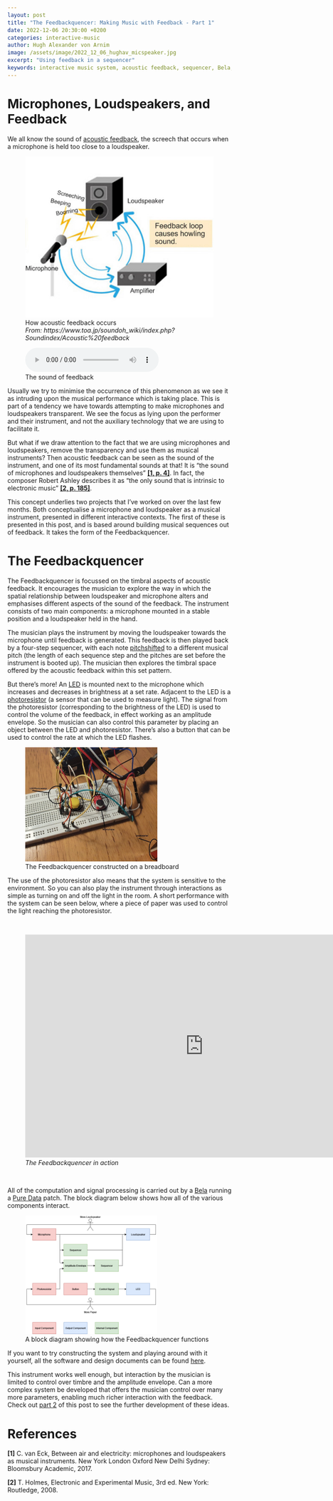 ```yaml
---
layout: post
title: "The Feedbackquencer: Making Music with Feedback - Part 1"
date: 2022-12-06 20:30:00 +0200
categories: interactive-music
author: Hugh Alexander von Arnim
image: /assets/image/2022_12_06_hughav_micspeaker.jpg
excerpt: "Using feedback in a sequencer"
keywords: interactive music system, acoustic feedback, sequencer, Bela,
---
```

# Microphones, Loudspeakers, and Feedback

We all know the sound of [acoustic feedback](https://en.wikipedia.org/wiki/Audio_feedback), the screech that occurs when a microphone is held too close to a loudspeaker.

<figure style="float: none">
   <img src="/assets/image/2022_12_06_hughav_feedback.jpg" alt="Alternate Text" title="Image Title" width="auto" />
   <figcaption>How acoustic feedback occurs <br>
   <i>From: https://www.toa.jp/soundoh_wiki/index.php?Soundindex/Acoustic%20feedback</i></figcaption>
</figure>

<figure style="float: none">
  <audio controls>
    <source src="/assets/audio/2022_12_06_hughav_feedback.mp3" type="audio/mp3">
  </audio>
  <figcaption>The sound of feedback</figcaption>
</figure>

Usually we try to minimise the occurrence of this phenomenon as we see it as intruding upon the musical performance which is taking place. This is part of a tendency we have towards attempting to make microphones and loudspeakers transparent. We see the focus as lying upon the performer and their instrument, and not the auxiliary technology that we are using to facilitate it.

But what if we draw attention to the fact that we are using microphones and loudspeakers, remove the transparency and use them as musical instruments? Then acoustic feedback can be seen as the sound of the instrument, and one of its most fundamental sounds at that! It is “the sound of microphones and loudspeakers themselves” **[[1, p. 4]](#link1)**. In fact, the composer Robert Ashley describes it as “the only sound that is intrinsic to electronic music” **[[2, p. 185]](#link2)**.

This concept underlies two projects that I’ve worked on over the last few months. Both conceptualise a microphone and loudspeaker as a musical instrument, presented in different interactive contexts. The first of these is presented in this post, and is based around building musical sequences out of feedback. It takes the form of the Feedbackquencer.

# The Feedbackquencer

The Feedbackquencer is focussed on the timbral aspects of acoustic feedback. It encourages the musician to explore the way in which the spatial relationship between loudspeaker and microphone alters and emphasises different aspects of the sound of the feedback. The instrument consists of two main components: a microphone mounted in a stable position and a loudspeaker held in the hand.

The musician plays the instrument by moving the loudspeaker towards the microphone until feedback is generated. This feedback is then played back by a four-step sequencer, with each note [pitchshifted](https://en.wikipedia.org/wiki/Pitch_shift) to a different musical pitch (the length of each sequence step and the pitches are set before the instrument is booted up). The musician then explores the timbral space offered by the acoustic feedback within this set pattern.

But there’s more! An [LED](https://en.wikipedia.org/wiki/Light-emitting_diode) is mounted next to the microphone which increases and decreases in brightness at a set rate. Adjacent to the LED is a [photoresistor](https://en.wikipedia.org/wiki/Photoresistor) (a sensor that can be used to measure light). The signal from the photoresistor (corresponding to the brightness of the LED) is used to control the volume of the feedback, in effect working as an amplitude envelope. So the musician can also control this parameter by placing an object between the LED and photoresistor. There’s also a button that can be used to control the rate at which the LED flashes.

<figure style="float: none">
   <img src="/assets/image/2022_12_06_hughav_fq_breadboard.jpg" alt="Alternate Text" title="Image Title" height="70%" width="70%" />
   <figcaption>The Feedbackquencer constructed on a breadboard</figcaption>
</figure>

The use of the photoresistor also means that the system is sensitive to the environment. So you can also play the instrument through interactions as simple as turning on and off the light in the room.
A short performance with the system can be seen below, where a piece of paper was used to control the light reaching the photoresistor.

<br>
<figure style="float: none">
<iframe width="800" height="500"
src="https://www.youtube.com/embed/hTqeqTyfqrg "
title="YouTube video player"
frameborder="0"
allow="accelerometer;
100%play;
clipboard-write;
encrypted-media;
gyroscope;
picture-in-picture"
allowfullscreen>
</iframe>
<figcaption><i>The Feedbackquencer in action</i></figcaption>
</figure>
<br>

All of the computation and signal processing is carried out by a [Bela](https://bela.io/) running a [Pure Data](https://puredata.info/) patch. The block diagram below shows how all of the various components interact.

<figure style="float: none">
   <img src="/assets/image/2022_12_06_hughav_fq_block.png" alt="Alternate Text" title="Image Title" height="70%" width="70%" />
   <figcaption>A block diagram showing how the Feedbackquencer functions</figcaption>
</figure>

If you want to try constructing the system and playing around with it yourself, all the software and design documents can be found [here](https://github.com/Hughav92/feedbackquencer.git).

This instrument works well enough, but interaction by the musician is limited to control over timbre and the amplitude envelope. Can a more complex system be developed that offers the musician control over many more parameters, enabling much richer interaction with the feedback. Check out [part 2](https://mct-master.github.io/interactive-music/2022/12/08/hughav-feedback-mop-cello.html) of this post to see the further development of these ideas.

# References

<p><b><a name="link1">[1]</a></b> C. van Eck, Between air and electricity: microphones and loudspeakers as musical instruments. New York London Oxford New Delhi Sydney: Bloomsbury Academic, 2017.

<p><b><a name="link2">[2]</a></b>	T. Holmes, Electronic and Experimental Music, 3rd ed. New York: Routledge, 2008.
